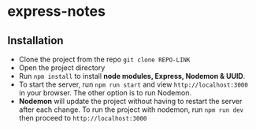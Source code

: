 # express-notes

## Installation
* Clone the project from the repo `git clone REPO-LINK`
* Open the project directory
* Run `npm install` to install **node modules, Express, Nodemon & UUID**.
* To start the server, run `npm run start` and view `http://localhost:3000` in your browser. The other option is to run Nodemon.
* **Nodemon** will update the project without having to restart the server after each change. To run the project with nodemon, run `npm run dev` then proceed to `http://localhost:3000`
